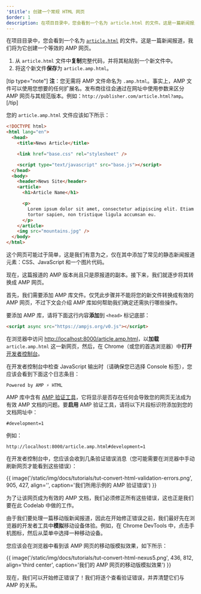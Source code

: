 ```yaml
---
'$title': 创建一个常规 HTML 网页
$order: 1
description: 在项目目录中，您会看到一个名为 article.html 的文件。这是一篇新闻报道，我们将为它创建一个等效的 AMP 网页…
---
```


在项目目录中，您会看到一个名为 [`article.html`](https://github.com/googlecodelabs/accelerated-mobile-pages-foundations/blob/master/article.html) 的文件。这是一篇新闻报道，我们将为它创建一个等效的 AMP 网页。

1. 从 `article.html` 文件中**复制**完整代码，并将其粘贴到一个新文件中。
2. 将这个新文件**保存**为 `article.amp.html`。

[tip type="note"] <strong>注</strong>：您无需将 AMP 文件命名为 `.amp.html`。事实上，AMP 文件可以使用您想要的任何扩展名。发布商往往会通过在网址中使用参数来区分 AMP 网页与其规范版本。例如：`http://publisher.com/article.html?amp`。 [/tip]

您的 `article.amp.html` 文件应该如下所示：

```html
<!DOCTYPE html>
<html lang="en">
  <head>
    <title>News Article</title>

    <link href="base.css" rel="stylesheet" />

    <script type="text/javascript" src="base.js"></script>
  </head>
  <body>
    <header>News Site</header>
    <article>
      <h1>Article Name</h1>

      <p>
        Lorem ipsum dolor sit amet, consectetur adipiscing elit. Etiam egestas
        tortor sapien, non tristique ligula accumsan eu.
      </p>
    </article>
    <img src="mountains.jpg" />
  </body>
</html>
```

这个网页可能过于简单，这是我们有意为之，仅在其中添加了常见的静态新闻报道元素：CSS、JavaScript 和一个图片代码。

现在，这篇报道的 AMP 版本尚且只是原报道的副本。接下来，我们就逐步将其转换成 AMP 网页。

首先，我们需要添加 AMP 库文件。仅凭此步骤并不能将您的新文件转换成有效的 AMP 网页，不过下文会介绍 AMP 库如何帮助我们确定还需执行哪些操作。

要添加 AMP 库，请将下面这行内容**添加**到 `<head>` 标记底部：

```html
<script async src="https://ampjs.org/v0.js"></script>
```

在浏览器中访问 [http://localhost:8000/article.amp.html](http://localhost:8000/article.amp.html)，以**加载** `article.amp.html` 这一新网页，然后，在 Chrome（或您的首选浏览器）中**打开**[开发者控制台](https://developer.chrome.com/devtools/docs/console)。

在开发者控制台中检查 JavaScript 输出时（请确保您已选择 Console 标签），您应该会看到下面这个日志条目：

```text
Powered by AMP ⚡ HTML
```

AMP 库中含有 [AMP 验证工具](../../../../documentation/guides-and-tutorials/learn/validation-workflow/validate_amp.md)，它将显示是否存在任何会导致您的网页无法成为有效 AMP 文档的问题。要**启用** AMP 验证工具，请将以下片段标识符添加到您的文档网址中：

```text
#development=1
```

例如：

```text
http://localhost:8000/article.amp.html#development=1
```

在开发者控制台中，您应该会收到几条验证错误消息（您可能需要在浏览器中手动刷新网页才能看到这些错误）：

{{ image('/static/img/docs/tutorials/tut-convert-html-validation-errors.png', 905, 427, align='', caption='我们所用示例的 AMP 验证错误') }}

为了让该网页成为有效的 AMP 文档，我们必须修正所有这些错误，这也正是我们要在此 Codelab 中做的工作。

由于我们要处理一篇移动版新闻报道，因此在开始修正错误之前，我们最好先在浏览器的开发者工具中**模拟**移动设备体验。例如，在 Chrome DevTools 中，点击手机图标，然后从菜单中选择一种移动设备。

您应该会在浏览器中看到该 AMP 网页的移动版模拟效果，如下所示：

{{ image('/static/img/docs/tutorials/tut-convert-html-nexus5.png', 436, 812, align='third center', caption='我们的 AMP 网页的移动版模拟效果') }}

现在，我们可以开始修正错误了！我们将逐个查看验证错误，并弄清楚它们与 AMP 的关系。
